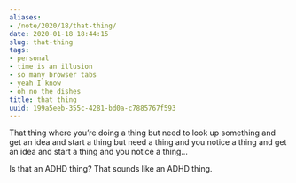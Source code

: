 ```yaml
---
aliases:
- /note/2020/18/that-thing/
date: 2020-01-18 18:44:15
slug: that-thing
tags:
- personal
- time is an illusion
- so many browser tabs
- yeah I know
- oh no the dishes
title: that thing
uuid: 199a5eeb-355c-4281-bd0a-c7885767f593
---
```


That thing where you’re doing a thing but need to look up something and
get an idea and start a thing but need a thing and you notice a thing
and get an idea and start a thing and you notice a thing…

Is that an ADHD thing? That sounds like an ADHD thing.